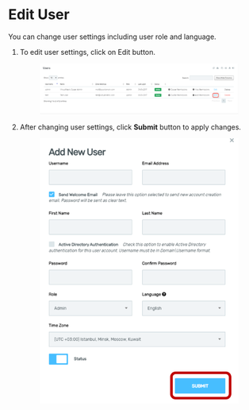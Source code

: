 # Edit User

You can change user settings including user role and language.

1.  To edit user settings, click on Edit button.

    <div align="left">

    <figure><img src="../../../.gitbook/assets/image (523).png" alt=""><figcaption></figcaption></figure>

    </div>
2.  After changing user settings, click **Submit** button to apply changes.

    <div align="left">

    <figure><img src="../../../.gitbook/assets/image (525).png" alt="" width="406"><figcaption></figcaption></figure>

    </div>

